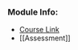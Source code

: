 ### Module Info:
- [Course Link](https://tcd.blackboard.com/ultra/courses/_90386_1/cl/outline)
- [[Assessment]]